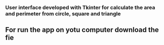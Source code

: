 ### User interface developed with Tkinter for calculate the area and perimeter from circle, square and triangle

## For run the app on yotu computer download the fie 
